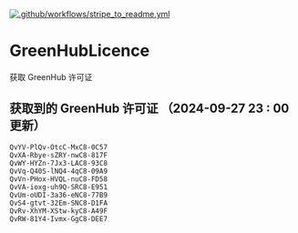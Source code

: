 [![.github/workflows/stripe_to_readme.yml](https://github.com/zjx-kimi/GreenHubLicence/actions/workflows/stripe_to_readme.yml/badge.svg)](https://github.com/zjx-kimi/GreenHubLicence/actions/workflows/stripe_to_readme.yml)
# GreenHubLicence
获取 GreenHub 许可证
## 获取到的 GreenHub 许可证 （2024-09-27 23 : 00 更新）
```
QvYV-PlQv-OtcC-MxC8-0C57
QvXA-Rbye-sZRY-nwC8-817F
QvWY-HYZn-7Jx3-LAC8-93C8
QvVq-Q40S-lNQ4-4qC8-09A9
QvVn-PHox-HVQL-nuC8-FD58
QvVA-ioxg-uh9Q-SRC8-E951
QvUm-oUDI-3a36-eNC8-77B9
QvS4-gtvt-32Em-SNC8-D1FA
QvRv-XhYM-XStw-kyC8-A49F
QvRW-81Y4-Ivmx-GgC8-DEE7
```
